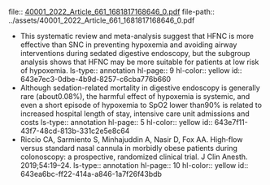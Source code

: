 file:: [40001_2022_Article_661_1681817168646_0.pdf](../assets/40001_2022_Article_661_1681817168646_0.pdf)
file-path:: ../assets/40001_2022_Article_661_1681817168646_0.pdf

- This systematic review and meta-analysis suggest that HFNC is more effective than SNC in preventing hypoxemia and avoiding airway interventions during sedated digestive endoscopy, but the subgroup analysis shows that HFNC may be more suitable for patients at low risk of hypoxemia.
  ls-type:: annotation
  hl-page:: 9
  hl-color:: yellow
  id:: 643e7ec3-0dbe-4b9d-8257-c6cba776b660
- Although sedation-related mortality in digestive endoscopy is generally rare (about0.08%), the harmful effect of hypoxemia is systemic, and even a short episode of hypoxemia to SpO2 lower than90% is related to increased hospital length of stay, intensive care unit admissions and costs 
  ls-type:: annotation
  hl-page:: 5
  hl-color:: yellow
  id:: 643e7f11-43f7-48cd-813b-331c2e5e8c64
- Riccio CA, Sarmiento S, Minhajuddin A, Nasir D, Fox AA. High‑flow versus standard nasal cannula in morbidly obese patients during colonoscopy: a prospective, randomized clinical trial. J Clin Anesth. 2019;54:19–24.
  ls-type:: annotation
  hl-page:: 10
  hl-color:: yellow
  id:: 643ea6bc-ff22-414a-a846-1a7f26f43bdb